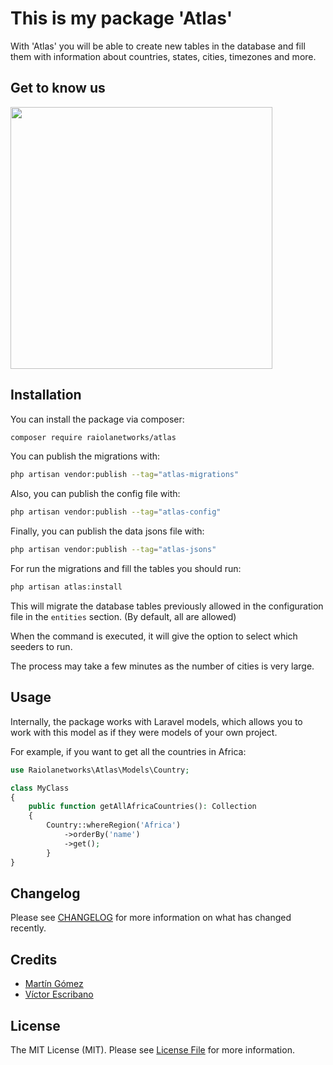 # This is my package 'Atlas'

<!-- [![Latest Version ont](https://img.shields.io/packagist/v/raiolanetworks/atlas.svg?style=flat-square)](https://packagist.org/packages/raiolanetworks/atlas)

[![GitHub Tests Action Status](https://img.shields.io/github/actions/workflow/status/raiolanetworks/atlas/run-tests.yml?branch=main&label=tests&style=flat-square)](https://github.com/raiolanetworks/atlas/actions?query=workflow%3Arun-tests+branch%3Amain)

[![GitHub Code Style Action Status](https://img.shields.io/github/actions/workflow/status/raiolanetworks/atlas/fix-php-code-style-issues.yml?branch=main&label=code%20style&style=flat-square)](https://github.com/raiolanetworks/atlas/actions?query=workflow%3A"Fix+PHP+code+style+issues"+branch%3Amain)

[![Total Downloads](https://img.shields.io/packagist/dt/raiolanetworks/atlas.svg?style=flat-square)](https://packagist.org/packages/raiolanetworks/atlas) -->

With 'Atlas' you will be able to create new tables in the database and fill them with information about countries, states, cities, timezones and more.


## Get to know us

[<img src="https://cdn-assets.raiolanetworks.com/dist/images/logos/logo-blue.svg" width="419px" />](https://raiolanetworks.com)


## Installation

You can install the package via composer:
```bash
composer require raiolanetworks/atlas
```

You can publish the migrations with:

```bash
php artisan vendor:publish --tag="atlas-migrations"
```

Also, you can publish the config file with:

```bash
php artisan vendor:publish --tag="atlas-config"
```

Finally, you can publish the data jsons file with:
```bash
php artisan vendor:publish --tag="atlas-jsons"
```

For run the migrations and fill the tables you should run:
```bash
php artisan atlas:install
```

This will migrate the database tables previously allowed in the configuration file in the `entities` section. (By default, all are allowed)

When the command is executed, it will give the option to select which seeders to run.

The process may take a few minutes as the number of cities is very large.


## Usage

Internally, the package works with Laravel models, which allows you to work with this model as if they were models of your own project.

For example, if you want to get all the countries in Africa:

```php
use Raiolanetworks\Atlas\Models\Country;

class MyClass
{
	public function getAllAfricaCountries(): Collection
	{
		Country::whereRegion('Africa')
			->orderBy('name')
			->get();
		}
}

```


## Changelog

Please see [CHANGELOG](./CHANGELOG.md) for more information on what has changed recently.


## Credits

- [Martín Gómez](https://github.com/soymgomez)
- [Víctor Escribano](https://github.com/victore13)


## License

The MIT License (MIT). Please see [License File](LICENSE.md) for more information.
